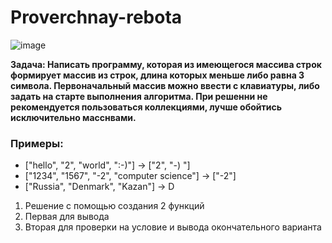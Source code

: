 # Proverchnay-rebota
![image](https://sun9-35.userapi.com/impg/XDRx6v3rrn6BnrQ5Jd-IvDfBDHuSK4V8pPdmEA/Mt-bt5EXRfE.jpg?size=894x642&quality=96&sign=8d2351334e6f3aced47a4384412cd1d8&type=album, "Надеюсь загрузил правильно")

**Задача: Написать программу, которая из имеющегося массива строк формирует массив из строк, длина которых меньше либо равна 3 символа.
Первоначальный массив можно ввести с клавиатуры, 
либо задать на старте выполнения алгоритма. При решенни не рекомендуется пользоваться коллекциями, лучше обойтись исключительно масснвами.**
### Примеры:
+ ["hello", "2", "world", ":-)"] -> ["2", "-) "]
+ ["1234", "1567", "-2", "computer science"] -> ["-2"]
+ ["Russia", "Denmark", "Kazan"] -> D

1. Решение с помощью создания 2 функций
2. Первая для вывода
3. Вторая для проверки на условие и вывода окончательного варианта
